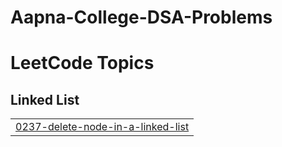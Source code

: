 # Aapna-College-DSA-Problems
<!---LeetCode Topics Start-->
# LeetCode Topics
## Linked List
|  |
| ------- |
| [0237-delete-node-in-a-linked-list](https://github.com/Sudeep-Gupta04/Aapna-College-DSA-Problems/tree/master/0237-delete-node-in-a-linked-list) |
<!---LeetCode Topics End-->